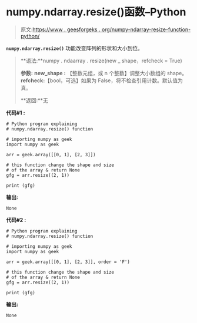 # numpy.ndarray.resize()函数–Python

> 原文:[https://www . geesforgeks . org/numpy-ndarray-resize-function-python/](https://www.geeksforgeeks.org/numpy-ndarray-resize-function-python/)

**`numpy.ndarray.resize()`** 功能改变阵列的形状和大小到位。

> **语法:**numpy . ndaarray . resize(new _ shape，refcheck = True)
> 
> **参数:**
> **new_shape :** 【整数元组，或 n 个整数】调整大小数组的 shape。
> **refcheck:**【bool，可选】如果为 False，将不检查引用计数。默认值为真。
> 
> **返回:**无

**代码#1 :**

```
# Python program explaining
# numpy.ndarray.resize() function

# importing numpy as geek 
import numpy as geek 

arr = geek.array([[0, 1], [2, 3]])

# this function change the shape and size
# of the array & return None
gfg = arr.resize((2, 1))

print (gfg)
```

**输出:**

```
None

```

**代码#2 :**

```
# Python program explaining
# numpy.ndarray.resize() function

# importing numpy as geek 
import numpy as geek 

arr = geek.array([[0, 1], [2, 3]], order = 'F')

# this function change the shape and size
# of the array & return None
gfg = arr.resize((2, 1))

print (gfg)
```

**输出:**

```
None

```